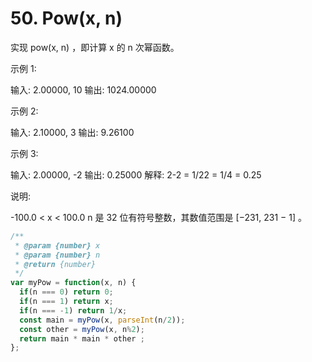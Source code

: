 # 50. Pow(x, n)
实现 pow(x, n) ，即计算 x 的 n 次幂函数。

示例 1:

输入: 2.00000, 10
输出: 1024.00000


示例 2:

输入: 2.10000, 3
输出: 9.26100


示例 3:

输入: 2.00000, -2
输出: 0.25000
解释: 2-2 = 1/22 = 1/4 = 0.25

说明:

-100.0 < x < 100.0
n 是 32 位有符号整数，其数值范围是 [−231, 231 − 1] 。
```js
/**
 * @param {number} x
 * @param {number} n
 * @return {number}
 */
var myPow = function(x, n) {
  if(n === 0) return 0;
  if(n === 1) return x;
  if(n === -1) return 1/x;
  const main = myPow(x, parseInt(n/2));
  const other = myPow(x, n%2);
  return main * main * other ;
};
```